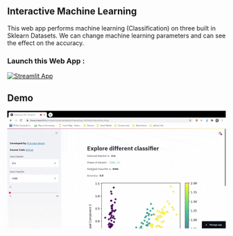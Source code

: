 ## Interactive Machine Learning

This web app performs machine learning (Classification) on three built in Sklearn Datasets. We can change machine learning parameters and can see the effect on the accuracy.

### Launch this Web App :

[![Streamlit App](https://static.streamlit.io/badges/streamlit_badge_black_white.svg)](https://share.streamlit.io/muhammadarslanakram/interactive_ml/main/interactive_ml.py)

## Demo 

![Alt Text](https://github.com/MuhammadArslanAkram/interactive_ml/blob/main/interactive_ML.gif)
